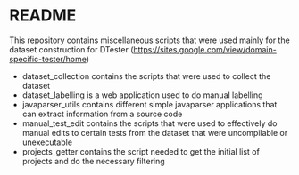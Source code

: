 # README

This repository contains miscellaneous scripts that were used mainly for the dataset construction for DTester (https://sites.google.com/view/domain-specific-tester/home)

- dataset_collection contains the scripts that were used to collect the dataset
- dataset_labelling is a web application used to do manual labelling
- javaparser_utils contains different simple javaparser applications that can extract information from a source code
- manual_test_edit contains the scripts that were used to effectively do manual edits to certain tests from the dataset that were uncompilable or unexecutable
- projects_getter contains the script needed to get the initial list of projects and do the necessary filtering
